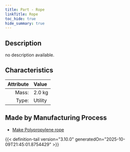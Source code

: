 ```yaml
---
title: Part - Rope
linkTitle: Rope
toc_hide: true
hide_summary: true
---
```

<!-- This is generated by the MarsSim HelpGenertor, do not edit. -->

## Description
no description available.

## Characteristics

| Attribute      | Value |
|--------:|:------|
|Mass:|2.0 kg|
|Type:|Utility|

## Made by Manufacturing Process

- [Make Polypropylene rope](/docs/definitions/process/make-polypropylene-rope)




{{< definition-tail version="3.10.0" generatedOn="2025-10-09T21:45:01.8754429" >}}



